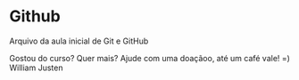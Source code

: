 
# Github
Arquivo da aula inicial de Git e GitHub

Gostou do curso? Quer mais? Ajude com uma doaçãoo, até um café vale! =)
William Justen
